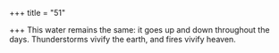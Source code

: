 +++
title = "51"

+++
This water remains the same: it goes up and down throughout the days. Thunderstorms vivify the earth, and fires vivify heaven.